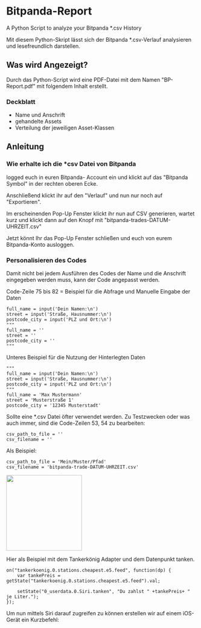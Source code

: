 # Bitpanda-Report
A Python Script to analyze your Bitpanda *.csv History

Mit diesem Python-Skript lässt sich der Bitpanda *.csv-Verlauf analysieren und lesefreundlich darstellen.



## Was wird Angezeigt?

Durch das Python-Script wird eine PDF-Datei mit dem Namen "BP-Report.pdf" mit folgendem Inhalt erstellt.

### Deckblatt

- Name und Anschrift
- gehandelte Assets
- Verteilung der jeweiligen Asset-Klassen


## Anleitung

### Wie erhalte ich die *csv Datei von Bitpanda

logged euch in euren Bitpanda- Account ein und klickt auf das "Bitpanda Symbol" in der rechten oberen Ecke.

Anschließend klickt ihr auf den "Verlauf" und nun nur noch auf "Exportieren".

Im erscheinenden Pop-Up Fenster klickt ihr nun auf CSV generieren, wartet kurz und klickt dann auf den Knopf mit
"bitpanda-trades-DATUM-UHRZEIT.csv"

Jetzt könnt Ihr das Pop-Up Fenster schließen und euch von eurem Bitpanda-Konto ausloggen.



### Personalisieren des Codes

Damit nicht bei jedem Ausführen des Codes der Name und die Anschrift eingegeben werden muss, kann der Code angepasst werden.

Code-Zeile 75 bis 82 = Beispiel für die Abfrage und Manuelle Eingabe der Daten
```
full_name = input('Dein Namen:\n')
street = input('Straße, Hausnummer:\n')
postcode_city = input('PLZ und Ort:\n')
"""
full_name = ''
street = ''
postcode_city = ''
"""
```

Unteres Beispiel für die Nutzung der Hinterlegten Daten
```
"""
full_name = input('Dein Namen:\n')
street = input('Straße, Hausnummer:\n')
postcode_city = input('PLZ und Ort:\n')
"""
full_name = 'Max Mustermann'
street = 'Musterstraße 1'
postcode_city = '12345 Musterstadt'
```


Sollte eine *.csv Datei öfter verwendet werden. Zu Testzwecken oder was auch immer, sind die Code-Zeilen 53, 54 zu bearbeiten:
```
csv_path_to_file = ''
csv_filename = ''
```

Als Beispiel:
```
csv_path_to_file = 'Mein/Muster/Pfad'
csv_filename = 'bitpanda-trade-DATUM-UHRZEIT.csv'
```


<img src="https://user-images.githubusercontent.com/66023319/114274881-b1599080-9a20-11eb-9d5d-3d652f71b881.png" height="200">

Hier als Beispiel mit dem Tankerkönig Adapter und dem Datenpunkt tanken. 

```
on("tankerkoenig.0.stations.cheapest.e5.feed", function(dp) {
    var tankePreis = getState("tankerkoenig.0.stations.cheapest.e5.feed").val;

    setState("0_userdata.0.Siri.tanken", "Du zahlst " +tankePreis+ " je Liter.");
});
```

Um nun mittels Siri darauf zugreifen zu können erstellen wir auf einem iOS-Gerät ein Kurzbefehl:


